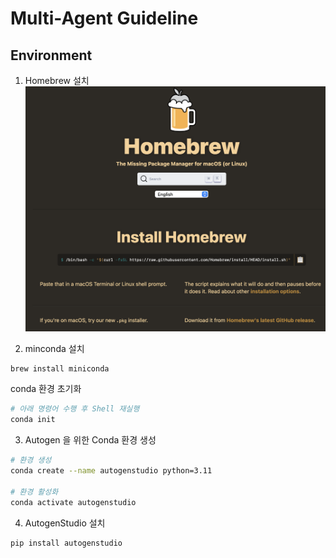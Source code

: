 # Multi-Agent Guideline

## Environment

1. Homebrew 설치
![Homebrew](img/homebrew.png)

2. minconda 설치 
```bash
brew install miniconda
```

conda 환경 초기화
```bash
# 아래 명령어 수행 후 Shell 재실행
conda init
```

3. Autogen 을 위한 Conda 환경 생성
```bash
# 환경 생성
conda create --name autogenstudio python=3.11

# 환경 활성화
conda activate autogenstudio
```

4. AutogenStudio 설치
```bash
pip install autogenstudio
```

